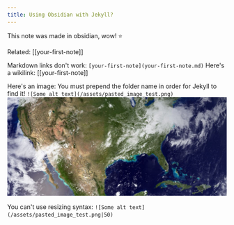```yaml
---
title: Using Obsidian with Jekyll?
---
```


This note was made in obsidian, wow!  ⭐

Related: [[your-first-note]]

Markdown links don't work: `[your-first-note](your-first-note.md)`
Here's a wikilink:  [[your-first-note]]

Here's an image:
You must prepend the folder name in order for Jekyll to find it!
`![Some alt text](/assets/pasted_image_test.png)`
![Some alt text](/assets/pasted_image_test.png)

You can't use resizing syntax:
`![Some alt text](/assets/pasted_image_test.png|50)`



